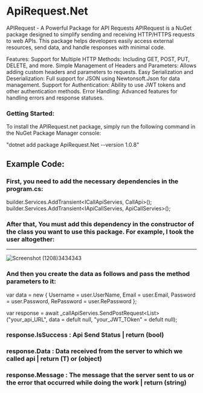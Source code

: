 
# ApiRequest.Net

APIRequest - A Powerful Package for API Requests
APIRequest is a NuGet package designed to simplify sending and receiving HTTP/HTTPS requests to web APIs. This package helps developers easily access external resources, send data, and handle responses with minimal code.

Features:
Support for Multiple HTTP Methods: Including GET, POST, PUT, DELETE, and more.
Simple Management of Headers and Parameters: Allows adding custom headers and parameters to requests.
Easy Serialization and Deserialization: Full support for JSON using Newtonsoft.Json for data management.
Support for Authentication: Ability to use JWT tokens and other authentication methods.
Error Handling: Advanced features for handling errors and response statuses.


### Getting Started:
To install the APIRequest.net package, simply run the following command in the NuGet Package Manager console:


"dotnet add package ApiRequest.Net --version 1.0.8"

## Example Code:

### First, you need to add the necessary dependencies in the program.cs:

builder.Services.AddTransient<ICallApiServies, CallApi>();
builder.Services.AddTransient<IApiCallServies, ApiCallServies>();

### After that, You must add this dependency in the constructor of the class you want to use this package. For example, I took the user altogether:
<hr></hr>

![Screenshot (1208)3434343](https://github.com/user-attachments/assets/a9c2ff5e-2e54-4914-8443-b3bd8ff901a7)

### And then you create the data as follows and pass the method parameters to it:

var data = new
{
    Username = user.UserName,
    Email = user.Email,
    Password = user.Password,
    RePassword = user.RePassword
};


var response = await _callApiServies.SendPostRequest<List<UserRegisterViewModel>>("your_api_URL", data = defult null, "your_JWT_TOken" = defult null);

### response.IsSuccess : Api Send Status | return (bool)
### response.Data : Data received from the server to which we called api | return (T) or (object)
### response.Message : The message that the server sent to us or the error that occurred while doing the work | return (string)
